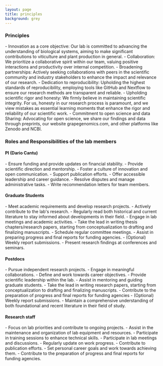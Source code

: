 ```yaml
---
layout: page
title: principles
background: grey
---
```


<!-- <div class="col-lg-12 text-center">
	<h2 class="section-heading text-uppercase">Principles</h2>
</div> -->

<section class="page-section">
<h3>Principles</h3>
- Innovation as a core objective: Our lab is committed to advancing the understanding of biological systems, aiming to make significant contributions to viticulture and plant production in general.
- Collaboration: We prioritize a collaborative spirit within our team, valuing positive interactions and productivity over internal competition.
- Broadening partnerships: Actively seeking collaborations with peers in the scientific community and industry stakeholders to enhance the impact and relevance of our research.
- Dedication to reproducibility: Upholding the highest standards of reproducibility, employing tools like GitHub and Nextflow to ensure our research methods are transparent and reliable.
- Upholding scientific rigor and honesty: We firmly believe in maintaining scientific integrity. For us, honesty in our research process is paramount, and we view mistakes as essential learning moments that enhance the rigor and reliability of our scientific work.
- Commitment to open science and data Sharing: Advocating for open science, we share our findings and data through preprints, our website grapegenomics.com, and other platforms like Zenodo and NCBI.

<h3 class="section-subheading">Roles and Responsibilities of the lab members</h3>
<h4>PI (Dario Cantu)</h4>
- Ensure funding and provide updates on financial stability.
- Provide scientific direction and mentorship.
- Foster a culture of innovation and open communication.
- Support publication efforts.
- Offer accessible leadership and career guidance.
- Resolve disputes and manage administrative tasks.
- Write recommendation letters for team members.
 
<h4>Graduate Students</h4>
- Meet academic requirements and develop research projects.
- Actively contribute to the lab's research.
- Regularly read both historical and current literature to stay informed about developments in their field.
- Engage in lab meetings and academic activities.
- Take the lead in writing thesis chapters/research papers, starting from conceptualization to drafting and finalizing manuscripts.
- Schedule regular committee meetings.
- Assist in preparing progress and final reports for funding agencies.
- (Optional) Weekly report submissions.
- Present research findings at conferences and seminars.
 
<h4>Postdocs</h4>
- Pursue independent research projects.
- Engage in meaningful collaborations.
- Define and work towards career objectives.
- Provide scientific leadership within the lab.
- Assist in mentoring and guiding graduate students.
- Take the lead in writing research papers, starting from conceptualization to drafting and finalizing manuscripts.
- Contribute to the preparation of progress and final reports for funding agencies
- (Optional) Weekly report submissions.
- Maintain a comprehensive understanding of both foundational and recent literature in their field of study.
 
<h4>Research staff</h4>
- Focus on lab priorities and contribute to ongoing projects.
- Assist in the maintenance and organization of lab equipment and resources.
- Participate in training sessions to enhance technical skills.
- Participate in lab meetings and discussions.
- Regularly update on work progress.
- Contribute to publication efforts. 
- Set personal career goals and work towards achieving them.
- Contribute to the preparation of progress and final reports for funding agencies. 
</section>